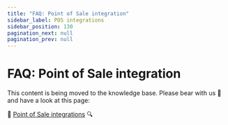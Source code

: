 ```yaml
---
title: "FAQ: Point of Sale integration"
sidebar_label: POS integrations
sidebar_position: 130
pagination_next: null
pagination_prev: null
---
```


# FAQ: Point of Sale integration

This content is being moved to the knowledge base. Please bear with us 🐻 and have a look at this page:

🔎 [Point of Sale integrations](../common-topics/pos-integrations.md) 🔍
